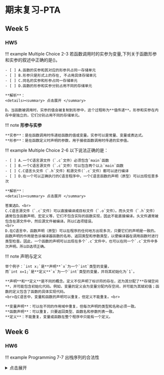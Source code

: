 # 期末复习-PTA

## Week 5

### HW5

!!! example Multiple Choice 2-3
    若函数调用时的实参为变量,下列关于函数形参和实参的叙述中正确的是()。


    - [ ] A.函数的实参和其对应的形参共占同一存储单元
    - [ ] B.形参只是形式上的存在, 不占用具体存储单元
    - [ ] C.同名的实参和形参占同一存储单元
    - [ ] D.函数的形参和实参分别占用不同的存储单元

    **解析**：
    <details><summary> 点击展开 </summary>

    D。当函数被调用时，实参的值会被复制到形参中，这个过程称为**值传递**。形参和实参在内存中是独立的，它们分别占用不同的存储单元。

!!! note **形参与实参**

    **实参**：是在函数调用时传递给函数的值或变量。实参可以是常量、变量或表达式。
    **形参**：是在函数定义时声明的参数，用于接收函数调用时传递的实参值。

!!! example Multiple Choice 2-6
    以下说法正确的是：

    - [ ] A.一个C语言源文件（`.c`文件）必须包含`main`函数
    - [ ] B.一个C语言源文件（`.c`文件）可以包含两个以上`main`函数
    - [ ] C.C语言头文件（`.h`文件）和源文件(`.c`文件）都可以进行编译
    - [ ] D.在一个可以正确执行的C语言程序中，一个C语言函数的声明（原型）可以出现任意多次

    **解析**：
    <details><summary> 点击展开 </summary>
    
    答案选D。<br>
    C.C语言源文件（`.c`文件）可以直接编译成目标文件（`.o`文件）。而头文件（`.h`文件）通常包含函数声明、宏定义等，它们不包含实际的函数实现，因此不能直接编译。头文件通常被包含在源文件中，然后源文件被编译。所以C选项错误。
    <br>
    D.在C语言中，函数声明（原型）可以在程序的任何地方出现多次，只要它们的声明是一致的。函数声明的作用是告诉编译器函数的名称、返回类型和参数类型，以便编译器在调用函数时进行类型检查。因此，一个函数的声明可以出现在多个`.c`文件中，也可以在同一个`.c`文件中多次声明。所以D选项正确。

!!! note 声明与定义

    举个例子：`int x;`是**声明**`x`为一个`int`类型的变量，
    而`int x=1;`是**定义**`x`为一个`int`类型的变量，并将其初始化为`1`。

    **声明**和**定义**是不同的概念。定义不仅声明了标识符的存在，还为其分配了**存储空间**，并可能包含初始化代码。例如，变量的定义会为变量分配内存空间，并可能为其赋初值；函数的定义包含了函数的具体实现代码。
    <br>在C语言中，变量和函数的声明可以重复，但定义不能重复。<br>
    
    **变量声明**：可以在不同的作用域中重复，但每次声明的类型和名称必须一致。
    **函数声明**：可以重复，只要返回类型、函数名和参数列表一致。
    **定义**：不能重复，变量或函数在整个程序中只能有一个定义。
## Week 6

### HW6

!!! example Programming 7-7 出栈序列的合法性
    <details><summary> 点击展开 </summary>

    给定一个最大容量为 `m` 的堆栈，将 `n` 个数字按 `1, 2, 3, ..., n` 的顺序入栈，允许按任何顺序出栈，则哪些数字序列是不可能得到的？
    例如给定 `m=5、n=7`，则我们有可能得到`{ 1, 2, 3, 4, 5, 6, 7 }`，但不可能得到`{ 3, 2, 1, 7, 5, 6, 4 }`。
    <br>
    **输入格式：**
    输入第一行给出 3 个不超过 1000 的正整数：m（堆栈最大容量）、n（入栈元素个数）、k（待检查的出栈序列个数）。最后 k 行，每行给出 n 个数字的出栈序列。所有同行数字以空格间隔。

    **输出格式：**
    对每一行出栈序列，如果其的确是有可能得到的合法序列，就在一行中输出YES，否则输出NO。

    **输入样例：**
    ```

    5 7 5
    1 2 3 4 5 6 7
    3 2 1 7 5 6 4
    7 6 5 4 3 2 1
    5 6 4 3 7 2 1
    1 7 6 5 4 3 2

    ```

    **输出样例：**

    ```

    YES
    NO
    NO
    YES
    NO
    ```

    **代码实现**

    ```c
    #include<stdio.h>
    #define MAXN 10010
    int a[MAXN],zhan[MAXN],top=0,f,m,n,k,fl=0,fl2=0;
    void ruzhan(int t){
        for(int i=f;i<=t;i++){
            zhan[++top]=i;
        }
        if(top>=m) fl=1;
    }
    void chuzhan(int t){
        if(t!=zhan[top]){
            fl=1;
            return;
        }
        zhan[top]=0;
        top--;
        if(top>=m) fl=1;
    }
    int main(){
        scanf("%d %d %d",&m,&n,&k);
        for(int i=0;i<k;i++){
            fl=0;
            fl2=0;
            for(int j=0;j<n;j++){
                scanf("%d ",&a[j]);
            }

            if(a[0]>m){//如果第一个数大于m，那么一定不可能得到这个序列
                fl=1;
                fl2=1;
                printf("NO\n");
            }

            for(int j=0;j<a[0];j++){
                zhan[j]=j+1;//把1到a[0]入栈
            }

            top=a[0]-1;//记录栈顶
            f=a[0]+1;//记录下一个要入栈的数字

            if(fl==0){
                for(int j=0;j<n;j++){
                if(fl==1){
                    printf("NO\n");
                    fl2=1;
                    break;
                }
                if(f>a[j]) chuzhan(a[j]);
                else{
                    ruzhan(a[j]);
                    f=a[j]+1;
                    chuzhan(a[j]);
                }
            }
            }
            if(fl==0) printf("YES\n");
            if(fl==1&&fl2==0) printf("NO\n");
        }
    }
    ```


## Week 7

!!! example Programming 7-3 hanoi 汉诺塔
    <details><summary> 点击展开 </summary>

    汉诺塔是一个源于印度古老传说的益智玩具。据说大梵天创造世界的时候做了三根金刚石柱子，在一根柱子上从下往上按照大小顺序摞着64片黄金圆盘，大梵天命令僧侣把圆盘移到另一根柱子上，并且规定：在**小圆盘上不能放大圆盘**，**每次只能移动一个圆盘**。当所有圆盘都移到另一根柱子上时，世界就会毁灭。
    <br>
    **输入格式**
    ```
    圆盘数
    起始柱 目的柱 过度柱
    ```
    **输出格式**
    ```
    移动汉诺塔的步骤
    每行显示一步操作，具体格式为：
    盘片号: 起始柱 -> 目的柱
    ```
    其中：盘片号从 1 开始由小到大顺序编号。
    
    **输入样例**
    ```
    3
    a c b
    ```
    **输出样例**
    ```
    1: a -> c
    2: a -> b
    1: c -> b
    3: a -> c
    1: b -> a
    2: b -> c
    1: a -> c
    ```
    **代码实现**

    ```c
    #include<stdio.h>
    void f(int n,char a,char b,char c){
        if(n==1){//递归结束条件
            printf("%d: ",n);
            printf("%c -> %c",a,c);
            printf("\n");
        }
        else{
            f(n-1,a,c,b);//将第n盘上方的n-1个盘子从a到b
            printf("%d: ",n);
            printf("%c -> %c",a,c);//将第n个盘子从a到c
            printf("\n");
            f(n-1,b,a,c);//将n-1个盘子从b到c
        }
    }
    int main(){
        int n;
        char a,b,c;
        scanf("%d ",&n);
        scanf("%c %c %c",&a,&c,&b);
        f(n,a,b,c);//从a到c开始递归,b是过度柱
    }
    ```

## Week 9
!!! note Merge Sort 归并排序
    <details><summary> 点击展开 </summary>

    ```c
    #include<stdio.h>
    #define MAX 10010
    void merge(int a[],int left,int leftEnd,int right,int tmp[]){
        //合并两个有序数组
        int i,j,k;
        i=left;
        k=left;
        j=leftEnd+1;
        while(i<=leftEnd&&j<=right){
            if(a[i]<a[j]) tmp[k++]=a[i++];
            else tmp[k++]=a[j++];
        }
        while(i<=leftEnd) tmp[k++]=a[i++];
        while(j<=right) tmp[k++]=a[j++];
    }
    void mergeSort(int a[],int left,int right,int tmp[]){
        if(left>=right) return;//递归结束条件（别忘了）
        int mid=(left+right)/2;
        mergeSort(a,left,mid,tmp);
        mergeSort(a,mid+1,right,tmp);
        //分别对左右两个子数组进行排序
        merge(a,left,mid,right,tmp);//合并
        for(int i=left;i<=right;i++){
            a[i]=tmp[i];
        }
    }
    int main(){
        int n;
        int a[MAX];
        scanf("%d",&n);
        for(int i=0;i<n;i++){
            scanf("%d",&a[i]);
        }
        int tmp[MAX];
        mergeSort(a,0,n-1,tmp);
        for(int i=0;i<n;i++){
            printf("%d ",a[i]);
        }
    }
    ```

!!! note Quick Sort 快速排序
    <details><summary> 点击展开 </summary>

    ```c
    #include<stdio.h>
    #define MAX 10010
    void swap(int a[],int x,int y){
        int t=a[x];
        a[x]=a[y];
        a[y]=t;
    }
    void quickSort(int a[],int left,int right){
        if(left>=right) return;
        int mid=(left+right)/2;
        int pilot=a[mid];//选择一个基准值
        swap(a,mid,left);//将基准值放到最左边
        int last=left;//记录最后一个小于基准值的数的位置
        for(int i=left+1;i<=right;i++)//注意i从left+1开始
        {
            if(a[i]<pilot) swap(a,++last,i);//将小于基准值的数放到左边，体会一下为什么是++last
        }
        swap(a,last,left);//将基准值放到最后一个小于基准值的数的位置，这样就将数组分为了两个部分，左边的数都小于基准值，右边的数都大于基准值，然后递归地对左右两个部分进行排序
        quickSort(a,left,last-1);
        quickSort(a,last,right);
    }
    int main(){
        int n;
        int a[MAX];
        scanf("%d",&n);
        for(int i=0;i<n;i++){
            scanf("%d",&a[i]);
        }
        quickSort(a,0,n-1);
        for(int i=0;i<n;i++){
            printf("%d ",a[i]);
        }
    }
    ```

    这里推荐一个讲快速排序的blog：[快速排序](https://blog.csdn.net/D5486789_/article/details/143131291)


## Mid-term Exam
!!! example True or False  1-8-1
    已知：`int x=6,y=2,z;`则执行表达式`z=x=x>y`后，变量`z`的值为`6`。
    
    - [ ] T
    - [ ] F

    **解析**：
    <details><summary> 点击展开 </summary>

    F。
	`x=x>y` 等价于 `x=(x>y)`，`x>y` 是一个表达式，其值为 1，因此 `z=x=x>y` 等价于 `z=x=1`，因此 `z=1`。
    **<mark>注意</mark>**:
    `>`运算符优先级高于`=`运算符。

!!! example Multiple Choice 2-3-1
    以下程序的输出结果是

    ```c
    int main(){
        int x=1,a=0,b=0;
        switch(x){
            case 0:b++;
            case 1:a++;
            case 2:b++;a++;
        }
        printf("a=%d,b=%d\n",a,b);
        return 0;
    }
    ```    

    - [ ] A. a=1,b=1
    - [ ] B. a=2,b=1
    - [ ] C. a=2,b=2
    - [ ] D. a=1,b=0

    **解析**：
    <details><summary> 点击展开 </summary>

    C。
    `x=1`，所以从`case 1`进入
	`switch` 语句中没有 `break` 语句，所以会一直执行下去。

!!! example Multiple Choice 2-3-1
    以下程序的输出结果是:

    ```c
    int a=2,b=9;
    do{
        b-=a;
        a++;
    }while(b--<0);
    printf("a=%d,b=%d\n",a,b);
    ```

    - [ ] A.a=3, b=6
    - [ ] B.a=2, b=8
    - [ ] C.a=1, b=-1
    - [ ] D.a=3, b=7

    **解析**：
    <details><summary> 点击展开 </summary>

    A。
    首先执行 `b-=a`，`b=9-2=7`，`a++`，`a=3`
    然后执行 `b--<0`，`b=7-1=6`，`6<0`，不满足条件，退出循环
    因此 `a=3, b=6`

!!! example fill in blank for prgramming 5-1 gcd 辗转相除法
    
    ```c 
    #include <stdio.h>
    int main()
    {
        int a, b;
        scanf("%d %d",&a,&b);
        while (b>0){
            int r = a%b;
            a=b;
            b=r;
        }
        printf("%d\n", a);
    }
    ```

!!! example Programming 7-2-1 输出全排列
    <details><summary> 点击展开 </summary>

    输入整数$n（3<=n<=7）$,编写程序输出$1,2,...,n$整数的全排列，按字典序输出。

    **输入格式:**
    一行输入正整数$n$。

    **输出格式:**
    按字典序输出$1$到$n$的全排列。每种排列占一行，数字间无空格。

    **输入样例:**
    在这里给出一组输入。例如：
    ```c
    3
    ```
    **输出样例:**
    在这里给出相应的输出。例如：
    ```c
    123
    132
    213
    231
    312
    321
    ```
    **代码实现：(深度优先搜索 dfs )**

    ```c
    #include<stdio.h>
    int n,pd[100],used[100];//pd是判断是否用过这个数
    void print()//输出函数
    {
        int i;
        for(i=1;i<=n;i++)
        printf("%d ",used[i]);
        printf("\n");
    }
    void dfs(int k)//深搜函数，当前是第k格
    {
        int i;
        if(k==n) //填满了的时候
        {
            print();//输出当前解
            return;
        }
        for(i=1;i<=n;i++)//1-n循环填数
        {
            if(!pd[i])//如果当前数没有用过
            {
                pd[i]=1;//标记一下
                used[k+1]=i;//把这个数填入数组
                dfs(k+1);//填下一个
                pd[i]=0;//回溯
            }
        }
    }
    int main()
    {
        scanf("%d",&n);
        dfs(0);//注意，这里是从第0格开始的！
        return 0;
    }
    ```

## Week 10

### HW10

!!! example True or False  1-2
    不同类型的指针变量是可以直接相互赋值的。
    - [ ] T
    - [ ] F

    **解析**：
    <details><summary> 点击展开 </summary>

    F。
	会报错，一般需要强制类型转换。
    但是存在例外，例如 `void*` 是可以直接赋值给其他指针的。

!!! example Code Completion 6-4 Esc Chars
    <details><summary> 点击展开 </summary>

    Esc characters are represented as `\x` in C string, such as `\n` and `\t`.

    Function `prt_esc_chars()` gets a string which may contains esc characters, and prints the string into the standard ouput with all esc characters been replaced by a `\x` format combination.

    For example, using `printf("%s"...)`, a string with a      `\n`between the words will be printed as:

    ```c
    Hello
    World
    ```
    But the same string will be printed by `prt_esc_chars()` as:

    `Hello\nWorld`
    
    Your function should be able to recognize esc characters below:
    ```c
    \n
    \r
    \t
    \b
    ```
    And all other characters below `0x20` should be printed as:

    `\hh`
    
    where `hh` is the hexadecimal of the value, all letters in capital. For a value below `0x10`, a leading `0` is needed to keep two positions.

    And as a C string, `0x00` will not be part of the string but the terminator.

    Be aware, `printf()` is forbidden in the function.

    **函数接口定义：**

    `int prt_esc_char(const char *s);`
    
    `s` is the string to be printed. The function returns the number of characters printed. An esc character is counted as two or three according to the characters it uses.

    **裁判测试程序样例：**

    ```c
    #include <stdio.h>
    int prt_esc_char(const char *s);

    int main()
    {
        char *line = NULL;
        size_t linecap = 0;
        getline(&line, &linecap, stdin);
        int len = prt_esc_char(line);
        printf("%d\n", len);
    }

    /* 请在这里填写答案 */
    ```

    **输入样例：**
    ```c
    hello    world
    ```
    There is a tab between hello and world.

    **输出样例：**
    ```c
    hello\tworld\n14
    ```

    **代码实现**：

    ```c

    int prt_esc_char(const char *a){
        int count=0,flag,d,g;
        for(int i=0;a[i]!='\0';i++){
            flag=0;
            switch(a[i]){
                case '\n': putchar('\\');putchar('n');flag=1;count+=2;break;
                case '\r': putchar('\\');putchar('r');flag=1;count+=2;break;
                case '\t': putchar('\\');putchar('t');flag=1;count+=2;break;
                case '\b': putchar('\\');putchar('b');flag=1;count+=2;break;
            }
            if(a[i]<0x20&&flag==0){
                putchar('\\');
                d=a[i]/16+'0';
                g=a[i]%16+'0';
                putchar(d);
                putchar(g);
                count+=3;
            }
            else{
                if(flag==0){
                    putchar(a[i]);
                    count++;
                }
        
            }
        }
        return count;
    }

    ```

## Week 12

### Lab12

!!! example Code Completion 6-3/6-4 D字符串的创建函数与连接函数
    <details><summary> 点击展开 </summary>

    D字符串是动态分配内存的字符串，它也采用`char`数组来保存字符串中的字符，但是这个数组是在堆中动态分配得到的。
    **函数接口定义如下:**

    ```c
    char *dstr_create(const char *s);
    char *dstr_add(char *s, char c);
    char *dstr_concat(char *this, const char *that);
    ```
    `dstr_create`用输入的字符串`s`的内容创建一个新的字符串。
    `dstr_add`在`s`的后面加上一个字符`c`，返回新的字符串。
    `dstr_concat`在`this`后面加上字符串`that`，返回新的字符串。
    这两个函数的第一个参数都必须是D字符串，不能是静态数组。

    **裁判测试程序样例**：

    ```c
    #include <stdio.h>
    #include <stdlib.h>
    #include <string.h>

    //该函数由系统提供
    char *dstr_readword();
    
    char *dstr_create(const char *s);
    char *dstr_add(char *s, char c);
    char *dstr_concat(char *this, const char *that);

    int main()
    {
        char *s = dstr_create("hello");
        s = dstr_add(s, '!');
        printf("%lu-%s\n", strlen(s), s);
        char *t = dstr_readword();
        s = dstr_concat(s, t);
        free(t);
        printf("%lu-%s\n", strlen(s), s);
        free(s);
    }

    /* 请在这里填写答案 */

    ```

    **Sample Input：**
    ```c
    123A
    ```
    **Sample Output：**
    ```c
    6-hello!
    10-hello!123A
    ```

    **代码实现**：

    ```c
    char *dstr_create(const char *s){
        int len=strlen(s);
        char *s1=(char *)malloc(len*sizeof(char)+1);
        //体会一下为什么是len*sizeof(char)+1
        strcpy(s1,s);
        return s1;
    }
    char *dstr_add(char *s, char c){
        s=(char *)realloc(s,strlen(s)+2);//realloc函数的使用
        //体会一下为什么是strlen(s)+2
        *(s+strlen(s)+1)='\0';
        *(s+strlen(s))=c;
        return s;
    }
    char *dstr_concat(char *this, const char *that){
        this=(char *)realloc(this,strlen(that)+strlen(this)+1); 
        char *t=this+strlen(this);
        strcat(t,that);//strcat不用加'\0'
        return this;
    }

    ```
### HW12

!!! example Code Completion 6-1 奇数值节点链表          
    <details><summary> 点击展开 </summary>

    本题要求实现两个函数，分别将读入的数据存储为单链表、将链表中奇数值的结点重新组成一个新的链表。

    **链表节点定义如下:**
    ```c
    struct ListNode {
        int data;
        ListNode *next;
    };
    ```

    **函数接口定义如下:**

    ```c
    struct ListNode *readlist();
    struct ListNode *getodd( struct ListNode **L );

    ```

    函数`readlist`从标准输入读入一系列正整数，按照读入顺序建立单链表。当读到$−1$时表示输入结束，函数应返回指向单链表头结点的指针。

    函数`getodd`将单链表`L`中奇数值的结点分离出来，重新组成一个新的链表。返回指向新链表头结点的指针，同时将`L`中存储的地址改为删除了奇数值结点后的链表的头结点地址（所以要传入`L`的指针）。
    
    **裁判测试程序样例：**

    ```c
    #include <stdio.h>
    #include <stdlib.h>

    struct ListNode {
        int data;
        struct ListNode *next;
    };

    struct ListNode *readlist();
    struct ListNode *getodd( struct ListNode **L );
    void printlist( struct ListNode *L )
    {
        struct ListNode *p = L;
        while (p) {
            printf("%d ", p->data);
            p = p->next;
        }
        printf("\n");
    }

    int main()
    {
        struct ListNode *L, *Odd;
        L = readlist();
        Odd = getodd(&L);
        printlist(Odd);
        printlist(L);

        return 0;
    }

    /* 你的代码将被嵌在这里 */
    ```

    **Sample Input：**
    ```c
    1 2 2 3 4 5 6 7 -1
    ```
    **Sample Output：**
    ```c
    1 3 5 7
    2 2 4 6
    ```
    
    **代码实现**：

    ```c

    struct ListNode *readlist(){
        struct ListNode *left=NULL,*right=NULL,*p;
        int temp=0;
        int t=scanf("%d ",&temp);
        while(temp!=-1){
            p=(struct ListNode *)malloc(sizeof(struct ListNode));
            p->data=temp;
            if(left==NULL) right=p,left=p;//注意left和right的初始化
            else{
                right->next=p;
                right=p;
            }
            t=scanf("%d",&temp);
            t++;
        }
        right->next=NULL;
        return left;
    }
    struct ListNode *getodd( struct ListNode **L ){//注意L是一个二级指针，所以要传指针的地址
        if(*L==NULL) return NULL;
        struct ListNode *EvenHead=NULL,*OddHead=NULL,*p,*EvenTail,*OddTail;
        int temp=0;
        while(*L){
            struct ListNode *temp=L;//保存L的地址，便于后续free
            temp=(*L)->data;
            p=(struct ListNode *)malloc(sizeof(struct ListNode));//新建一个p节点,便于奇偶节点的链接
            p->data=temp;
            p->next=NULL;
            if(temp%2!=0){
                if(OddHead==NULL) OddHead=p,OddTail=p;
                else{
                    OddTail->next=p;
                    OddTail=p;
                }
            }
            else{
                if(EvenHead==NULL) EvenHead=p,EvenTail=p;
                else{
                    EvenTail->next=p;
                    EvenTail=p;
                }
            }
            *L=(*L)->next;
            free(temp);//释放原先的L链表节点
        }
        *L=EvenHead;
        return OddHead;
    }
    ```
## Week 13

### HW13

!!! example True or False  1-1
    文件指针和位置指针都是随着文件的读写操作在不断改变。

    - [ ] T  
    - [ ] F 

    **解析**：
    <details><summary> 点击展开 </summary>

    F。
    - 文件指针是指向文件的指针，用于定位文件中的位置。
    - 位置指针是用于在文件中移动的指针，用于读取、写入和定位文件中的位置。
    - 文件指针和位置指针是两个独立的概念，它们的作用和用法是不同的。
    
    **相关链接**：
    - [C语言中文件指针，文件位置指针，详细解析](https://blog.csdn.net/qq_41672971/article/details/125731723)

!!! example True or False  1-2
    随机操作只适用于文本文件

    - [ ] T  
    - [ ] F 

    **解析**：
    <details><summary> 点击展开 </summary>

    F。

!!! example True or False  1-3
    随机操作只适用于二进制文件

    - [ ] T  
    - [ ] F 

    **解析**：
    <details><summary> 点击展开 </summary>

    F。

!!! example True or False  1-6
    `fseek`函数一般用于文本文件

    - [ ] T  
    - [ ] F 

    **解析**：
    <details><summary> 点击展开 </summary>

    F。

!!! note **随机操作(Random Access)**
    <details><summary> 点击展开 </summary>

    ### **定义**：
    - **随机操作(Random Access)** 是指在文件中可以直接访问任意位置的数据，而不需要按照顺序依次读取或写入。这种操作方式适用于**随机访问文件（Random Access File）** ，例如数据库文件、二进制文件等。
    <br>  

    - 在**随机访问文件**中，每个数据项都有一个唯一的地址，可以通过该地址直接访问数据。这使得在文件中查找、修改或删除数据变得更加高效， 因为不需要像顺序访问文件那样逐个读取或写入数据。
    <br> 

    - **然而，随机操作并不适用于所有类型的文件。** 对于文本文件，由于其结构是基于**字符**的，而不是基于字节的，因此在进行随机操作时需要考虑字符的编码方式，以确保操作的正确性。此外，文本文件的结构也可能会影响随机操作的效率，因为在文本文件中，字符的位置可能不是固定的，因此在进行随机操作时，需要遍历整个文件来查找目标字符。
    <br> 

    - 因此，在处理文件时，需要根据文件的类型和结构选择合适的操作方式。对于随机访问文件，可以使用**随机操作**来提高操作效率；对于文本文件，建议使用**顺序操作**来处理。

    ### **适用文件**：
    - **二进制文件**
    - **少部分文本文件**
    对于一些简单的文本文件，如**配置文件**或**日志文件**，其中的数据结构相对简单，并且数据的长度是固定的或可预测的，那么在这种情况下，随机操作可能是可行的。例如，如果一个配置文件中的每个配置项都占用固定的行数，那么可以通过计算行号来直接访问特定的配置项。


!!! example Multiple Choice 2-3
    若读文件还未读到文件末尾， `feof()`函数的返回值是（  ）。
    - [ ] A. -1
    - [ ] B. 0
    - [ ] C. 1
    - [ ] D. 非0

    **解析**：
    <details><summary> 点击展开 </summary>

    B。
    `feof()` 函数用于检查文件指针是否已经到达文件末尾。如果文件指针已经到达文件末尾，它将返回非零值（通常是1）；如果文件指针未到达文件末尾，它将返回0。

!!! example Multiple Choice 2-4
    若`fopen()`函数打开文件失败，其返回值是（  ）。
    - [ ] A. 1
    - [ ] B. -1
    - [ ] C. NULL
    - [ ] D. ERROR

    **解析**：
    <details><summary> 点击展开 </summary>

    C。
    `fopen()` 函数用于打开文件并返回一个文件指针。如果文件打开成功，它将返回一个指向文件的指针；如果文件打开失败，它将返回 `NULL`。  

!!! example Multiple Choice 2-5
    `fputc(ch,fp)`把一个字符ch写到fp所指示的磁盘文件中，若写文件失败则函数的返回值为（  ）。
    - [ ] A. 0
    - [ ] B. 1
    - [ ] C. EOF
    - [ ] D. 非零

    **解析**：
    <details><summary> 点击展开 </summary>

    C。
    `fputc()` 函数用于将一个字符写入文件。如果写入成功，它将返回写入的字符；如果写入失败，它将返回 EOF（End of File）。

!!! example Code Completion 6-7 单链表分段逆转
    <details><summary> 点击展开 </summary>

    给定一个带头结点的单链表和一个整数$K$，要求你将链表中的每$K$个结点做一次逆转。
    例如给定单链表 $1→2→3→4→5→6$ 和 $K=3$，你需要将链表改造成 $3→2→1→6→5→4$；
    如果 $K=4$，则应该得到 $4→3→2→1→5→6$。

    **裁判测试程序样例：**

    ```c

    #include <stdio.h>
    #include <stdlib.h>

    typedef int ElementType;

    typedef struct Node *PtrToNode;
    struct Node {
        ElementType Data; /* 存储结点数据 */
        PtrToNode   Next; /* 指向下一个结点的指针 */
    };
    typedef PtrToNode List; /* 定义单链表类型 */

    List ReadInput(); /* 裁判实现，细节不表 */
    void PrintList( List L ); /* 裁判实现，细节不表 */
    void K_Reverse( List L, int K );

    int main()
    {
        List L;
        int K;

        L = ReadInput();
        scanf("%d", &K);
        K_Reverse( L, K );
        PrintList( L );

        return 0;
    }

    /* 你的代码将被嵌在这里 */
    ```
    `L`是给定的带头结点的单链表，`K`是每段的长度。函数`K_Reverse`应将`L`中的结点按要求分段逆转。
    
    **函数接口定义如下:**

    ```c
    void K_Reverse( List L, int K );
    ```

    **代码实现**：

    ```c

    void K_Reverse( List L, int K ){
        int cnt=0,i=0;
        List p=NULL,q,l=L->Next;//注意链表是带头节点的
        while(l!=NULL){
            i++;
            if(i%K==0) cnt++;//计算有多少段需要逆转
            l=l->Next;
        }
        if(i>=K){//至少有一段需要逆转
        l=L->Next;//l的初始化
        List temptail=L->Next,head;
        int flag=0;
        while(cnt>0){
            List temp=l;
            i=0;
            while(i<K){
                q=l->Next;
                l->Next=p;
                p=l;
                l=q;
                i++;
                //逆转链表的过程
            }
            if(flag){
                temptail->Next=p;//上一段的尾巴接上这一段的头
                temptail=temp;//更新尾巴
            }
            else flag=1,head=p;//第一次逆转时，head头节点的位置
            cnt--;
        }
        L->Next=head;//链表头节点更新
        tail->Next=l;//尾巴的更新
        }
    }
    ```

## Week 14

### HW14
!!! example True or False  1-5
    `#define PI 3.1415926 `是一条C语句。
    
    - [ ] T  
    - [ ] F 

    **解析**：
    <details><summary> 点击展开 </summary>

    F。

!!! example True or False  1-6
    宏定义不存在类型问题，宏名无类型，它的参数也无类型。
    
    - [ ] T  
    - [ ] F  

    **解析**：
    <details><summary> 点击展开 </summary>

    T。

!!! example Multiple Choice 2-2
    凡是函数中未指定存储类别的局部变量，其隐含的存储类型为(  )
    - [ ] A. auto 自动
    - [ ] B. static 静态
    - [ ] C. extern 外部
    - [ ] D. register 寄存器

    **解析**：
    <details><summary> 点击展开 </summary>

    A。

!!! note 存储变量类型分类
    <details><summary> 点击展开 </summary>
    
    **1.自动变量 auto**

    函数中所有的非静态局部变量、程序中默认的变量都是auto自动变量。
    例如:`int num = 100;`
    num就是一个自动变量,auto是可以省略的
    但只限于C语言中,C++中不能加auto.
    C语言中,`int num = 100; `和 `auto int num = 100;`是相同的
    C++中`auto int num = 100`会报错。

    **2.静态变量 static**

    - 局部静态变量
    
    静态变量在整个程序生命周期中只拷贝一份，如果某函数内的静态变量被访问并且值发生了改变，那么他就会保存新的值。
    - 全局静态变量
    
    定义在最前面的`static int num = 100;`
    在代码中任何地方都可以访问到，而局部静态变量只能在定义他的函数或者块中才能访问到.
    
    **3.外部变量 extern**

    把全局变量在其他源文件中声明成extern 变量，可以扩展该全局变量的作用域至声明的那个文件，其本质作用就是对全局变量作用域的扩展。

    假设有文件aa.c

    ```c
    #include<stdio.h>
    int num = 100;
    ```

    有文件bb.c

    ```c
    #include<stdio.h>
    #include<stdlib.h>
    extern int num;
    int main(){
        printf("%d\n",num);
    }
    ```

    输出: 100 
    将变量num声明成外部变量extern，可以将num的作用域拓展至bbb.c文件中。

    **4.寄存器变量 register**

    寄存器是CPU上面的一个挂件，运行速度很快，一般用在某些常被访问的变量上，将该变量设置为寄存器变量存储在寄存器中方便CPU使用。即某个变量如果一直要被CPU使用的话，存储在寄存器中要比存储在内存中读取起来快的多。
    <mark>注意点1:</mark>
    例如：·`register int num = 100;`
    num被声明成一个寄存器变量，其保存在寄存器中是打印不出地址的&num，但是如果使用`printf(“ox%p”,&num);`打印其地址的，就会变成普通的auto变量。
    <mark>注意点2:</mark>
    寄存器变量不能定义到全局变量位置
    
!!! example Multiple Choice 2-8
    以下是一个C语言程序的除标准库之外的全部源代码，则说法正确的是：

    ```c
    #include <stdio.h>
    extern int k;
    int main() {
        k = 2223;
        printf("%d\n", k);
        return 0;
    }
    ```
    - [ ] **A**. 这段程序编译错误。
    - [ ] **B**. 这段程序编译正确，但是链接（link）错误。
    - [ ] **C**. 这段程序编译、链接正确，但是运行时错误。 
    - [ ] **D**. 程序无错，可正常运行。

    **解析**：
    <details><summary> 点击展开 </summary>

    B。
    `extern` 关键字表示变量 `k` 是一个外部声明，程序假设变量 `k` 已在其他地方定义（通常在另一个源文件中）。
    但在当前代码中，并没有提供变量 `k` 的定义，因此在编译阶段不会报错，但在链接（linking）阶段会出错，因为链接器找不到 `k` 的实际定义。


!!! example Multiple Choice 2-11
    有如下多文件组织：
    ### **header.h**

    ```c
    #ifndef _HEADER_H
    #define _HEADER_H
    char school[] = "Sanben";
    void fun(char* s);
    #endif
    ```

    ### **File1.c**

    ```c
    #include "header.h"
    int main()
    {
        fun(school);
        printf("%s", school);
    }
    ```

    ### **File2.c**

    ```c
    #include "header.h"
    #include <string.h>
    void fun(char* s)
    {
        strcpy(s, "Yiben");
        return;
    }
    ```

    程序输出结果为：
    - [ ] A. Sanben  
    - [ ] B. Yiben  
    - [ ] C. 编译错误  
    - [ ] D. 链接错误  

    **解析**：
    <details><summary> 点击展开 </summary>

    D。
    每个包含 `header.h`的源文件都会认为 `school` 是一个新的变量定义。
    因此，当 `File1.c` 和 `File2.c` 同时包含 `header.h` 后，两个目标文件（`File1.o` 和 `File2.o`）中会各自定义一个 `school` 变量。
    在链接阶段，链接器会发现 `school` 被多次定义，报出链接错误。

!!! example Multiple Choice 2-12
    C语言的全局变量的初始化是在以下哪个阶段完成的：
    - [ ] A.`main()`函数开始后
    - [ ] B.编译链接的时候
    - [ ] C.`main()`函数开始前
    - [ ] D.第一次用到的时候

    **解析**
    <details><summary> 点击展开 </summary>

    答案选C。
    C.全局变量在程序加载到内存时（即在 `main()` 函数执行之前）就会被分配存储空间，并初始化。初始化发生在程序的启动代码（由运行时库完成）执行时，`main()` 函数被调用之前。
    
    而B.**编译链接的时候**：编译和链接阶段只是分配变量的**符号表**和**地址信息**，但不会进行初始化。

!!! note  **链接错误（Link Error）**
    <details><summary> 点击展开 </summary>

    连接错误是指程序在**编译成功后**，但在链接阶段（linking）出现的问题。链接错误通常发生在编译器试图将各个目标文件（object files）和库文件结合在一起，生成可执行文件的过程中。此时，如果有未定义或无法解析的符号（如变量、函数等），就会导致链接失败。
    ### **链接的作用**
    编译过程通常分为以下几步：
    1. **预处理（Preprocessing）：** 处理宏定义、头文件等，生成纯C代码。
    2. **编译（Compilation）：** 将源代码（C文件）编译为目标文件（.o 或 .obj）。
    3. **链接（Linking）：** 将多个目标文件和所需的库文件链接在一起，生成最终的可执行文件。

    链接阶段的作用是将各个独立编译的模块（目标文件）及库文件中的符号进行解析，使它们彼此关联，完成程序的整体组装。

    ---

    ### **链接错误的常见原因**
    链接错误通常与以下情况有关：

    1. **未定义的符号（Undefined Reference）：**
    - 变量或函数在某个文件中被声明，但没有实际定义。
    - 示例：

        ```c
        extern int x; // 声明外部变量 x
        int main() {
            x = 10;  // 使用变量 x
            return 0;
        }
        ```

        **错误原因：** `x` 被声明为外部变量，但未在任何地方定义。

    2. **多重定义（Multiple Definition）：**
    - 同一个符号（变量或函数）在多个文件中重复定义。
    - 示例：
        文件 `file1.c`：

        ```c
        int x = 10;
        ```

        文件 `file2.c`：

        ```c
        int x = 20;
        ```

        编译时不会报错，但在链接阶段会出现冲突。

    3. **函数缺失：**
    - 调用了某个函数，但没有提供该函数的实现（定义）。
    - 示例：

        ```c
        void func(); // 声明
        int main() {
            func(); // 调用
            return 0;
        }
        ```

        如果没有提供 `func` 的定义，链接器会报错。

    4. **库文件丢失：**
    - 程序依赖的库文件没有包含在链接过程中。
    - 示例：使用数学库函数 `sin`，但未链接数学库（需要 `-lm`）。

    5. **链接顺序错误：**
    - 在使用静态库时，库的链接顺序不正确会导致符号未解析。
     
!!! note  **编译的四个过程**
    <details><summary> 点击展开 </summary>

    C语言程序从源代码到可执行文件，通常需要经过**四个主要阶段**：**预处理（Preprocessing）**、**编译（Compilation）**、**汇编（Assembly）** 和 **链接（Linking）**。以下是各阶段的详细解释：

    ---

    ### **1. 预处理（Preprocessing）**
    - **主要功能：**
    - 处理源代码中的预处理指令（如 `#include`、`#define` 等）。
    - 删除注释，展开宏，将头文件的内容插入到源代码中。
    - 生成一个**预处理后的源文件**（通常后缀为 `.i` 或 `.ii`）。

    - **关键操作：**
    - **宏替换：** 替换 `#define` 定义的宏，例如：
        ```c
        #define PI 3.14
        printf("%f", PI);  // 替换为 printf("%f", 3.14);
        ```
    - **头文件展开：** 将 `#include` 的头文件内容插入到源文件中。
    - **条件编译：** 根据宏条件判断是否保留某段代码（如 `#ifdef`）。

    - **工具和命令：**
    - 常用的 GCC 命令：`gcc -E main.c -o main.i`

    ---

    ### **2. 编译（Compilation）**
    - **主要功能：**
    - 将预处理后的源代码（`.i` 文件）翻译为**汇编代码**（`.s` 文件）。
    - 检查语法和语义错误。

    - **关键操作：**
    - **语法分析：** 确保代码符合 C 语言语法规则。
    - **语义分析：** 检查变量是否定义、类型是否匹配、函数调用是否正确等。
    - **中间代码生成：** 将代码转换为编译器内部的中间表示（IR）。
    - **优化：** 对代码进行优化（如循环展开、常量折叠等）。
    - **生成汇编代码：** 输出汇编代码文件（`.s` 文件）。

    - **工具和命令：**
    - 常用的 GCC 命令：`gcc -S main.i -o main.s`

    ---

    ### **3. 汇编（Assembly）**
    - **主要功能：**
    - 将汇编代码（`.s` 文件）翻译为**机器代码**，生成目标文件（`.o` 文件）。

    - **关键操作：**
    - 汇编器根据目标平台的指令集，将汇编代码翻译为对应的机器指令。
    - 生成**目标文件**，目标文件中包含机器指令和二进制数据，但并非完整的可执行程序。

    - **工具和命令：**
    - 常用的 GCC 命令：`gcc -c main.s -o main.o`

    ---

    ### **4. 链接（Linking）**
    - **主要功能：**
    - 将多个目标文件（`.o` 文件）和依赖的库文件组合在一起，生成最终的可执行文件。
    - 解析外部符号（如跨文件的函数调用或全局变量引用）。

    - **关键操作：**
    - **符号解析：** 找到所有未定义的符号（如函数或变量的定义）。
    - **地址分配：** 为每个目标文件中的代码和数据分配内存地址。
    - **库文件链接：** 将静态库或动态库的内容与目标文件结合。

    - **工具和命令：**
    - 常用的 GCC 命令：`gcc main.o -o main`

    ---

    ### **四个阶段的总结**
    以下是每个阶段的输入和输出文件的对应关系：

    | 阶段             | 输入文件           | 输出文件        | 命令示例                          |
    |------------------|-------------------|----------------|-----------------------------------|
    | **预处理**       | 源文件（`.c`）    | 预处理文件（`.i`） | `gcc -E main.c -o main.i`        |
    | **编译**         | 预处理文件（`.i`） | 汇编文件（`.s`）  | `gcc -S main.i -o main.s`        |
    | **汇编**         | 汇编文件（`.s`）   | 目标文件（`.o`）  | `gcc -c main.s -o main.o`        |
    | **链接**         | 目标文件（`.o`）   | 可执行文件       | `gcc main.o -o main`             |

    ---

    ### **示例代码的完整编译流程**
    假设源文件是 `main.c`：

    ```c
    #include <stdio.h>
    int main() {
        printf("Hello, World!\n");
        return 0;
    }
    ```

    1. **预处理（`gcc -E main.c -o main.i`）**
    - 输出文件 `main.i`，内容为展开后的代码（头文件和宏替换后）。

    2. **编译（`gcc -S main.i -o main.s`）**
    - 输出文件 `main.s`，内容为汇编代码。

    3. **汇编（`gcc -c main.s -o main.o`）**
    - 输出文件 `main.o`，内容为机器代码的目标文件。

    4. **链接（`gcc main.o -o main`）**
    - 输出文件 `main`，这是最终的可执行文件。

    ---

    ### **注意**
    - **错误检查**：
    - **预处理阶段：** 宏错误或头文件找不到会报错。
    - **编译阶段：** 语法错误、语义错误会在此阶段报错。
    - **汇编阶段：** 汇编代码生成问题会报错（很少见）。
    - **链接阶段：** 外部符号未定义、多重定义等问题会在链接阶段报错。

!!! example Code Completion 6-1 快速幂的实现
    **Quick Power**

    ```c
    int Power(int N, int k){
        int temp=N%MOD,ans=1;
        while(k>0){
            if(k&1) ans=ans*temp%MOD;
            temp=temp*temp%MOD;
            k>>=1;
        }
        return ans%MOD;
    }
    ```

!!! example Programming 7-2 研究：双精度实数的机内码*
    <details><summary> 点击展开 </summary>

    请编写程序，输入十进制双精度实数，输出其 64 位机内码。
    要求：以十六进制形式输出机内码
    Sample Input
    `3.6`
    Sample Output
    `400CCCCCCCCCCCCD`

    Explanation：

    要求：十六进制机内码中的字母均为大写。
    例如：实数 3.6 转换成二进制是 11.1001100110011001...，科学计数法记为：$1.11001100110011001...×2^1$
    因此 64 位的机内码为：0100000000001100110011001100110011001100110011001100110011001101
    用十六进制书写则为：400CCCCCCCCCCCCD

    ```c
    #include<stdio.h>
    int main()
    {
        double num;
        scanf("%lf",&num);
        unsigned char* p=&num;
        for(i=sizeof(num)-1;i>=0;i--) 
        printf("%02X",*(p+i));//%02X 表示输出两位十六进制数，不足两位用0填充
    }
    ```
    **相关资源**
    - [惭愧！直到今天才真正明白为什么int型的取值范围是-2^31~2^31-1](https://blog.csdn.net/wangerxiao121223/article/details/105501006)
    - [int、unsigned int、float、double 和 char 在内存中存储方式](https://blog.csdn.net/itworld123/article/details/78914969)

[Markdown语法大全](https://blog.csdn.net/m0_37367981/article/details/144615486)